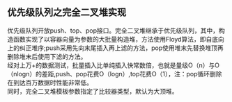 优先级队列之完全二叉堆实现
---
优先级队列开放push、top、pop接口。完全二叉堆继承于优先级队列，其中，构造函数实现了以容器向量为参数的大批量构造堆，方法使用Floyd算法，即自底向上的纠正堆序;push采用先向末尾插入再上滤的方法，pop使用堆末先替换堆顶再删除堆末后使用下滤的方法。<br />
经对上万+的数据测试，批量插入比单纯插入快常数倍，也就是量级O（n）与O（nlogn）的差距,push、pop花费O（logn）,top花费O（1），注：pop循环删除在到达百万数据时性能非常低。<br />
同时，完全二叉堆模板参数指定了比较器类型，默认为大顶堆。
